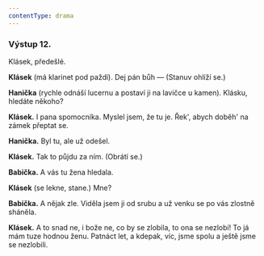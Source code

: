 ```yaml
---
contentType: drama
---
```


<section>

### Výstup 12.

Klásek, předešlé.

**Klásek** (má klarinet pod paždí). Dej pán bůh — (Stanuv ohlíží se.)

**Hanička** (rychle odnáší lucernu a postaví ji na lavičce u kamen). Klásku, hledáte někoho?

**Klásek.** I pana spomocníka. Myslel jsem, že tu je. Řek', abych doběh' na zámek přeptat se.

**Hanička.** Byl tu, ale už odešel.

**Klásek.** Tak to půjdu za ním. (Obrátí se.)

**Babička.** A vás tu žena hledala.

**Klásek** (se lekne, stane.) Mne?

**Babička.** A nějak zle. Viděla jsem ji od srubu a už venku se po vás zlostně sháněla.

**Klásek.** A to snad ne, i bože ne, co by se zlobila, to ona se nezlobí! To já mám tuze hodnou ženu. Patnáct let, a kdepak, víc, jsme spolu a ještě jsme se nezlobili.

</section>
